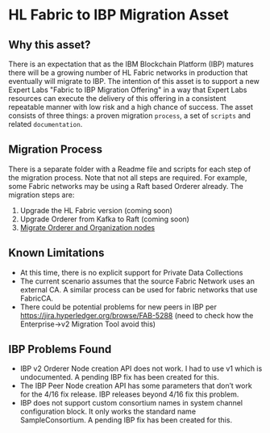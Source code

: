 # HL Fabric to IBP Migration Asset

## Why this asset?

There is an expectation that as the IBM Blockchain Platform (IBP) matures there will be a growing number of HL Fabric networks in production that eventually will migrate to IBP. The intention of this asset is to support a new Expert Labs "Fabric to IBP Migration Offering" in a way that Expert Labs resources can execute the delivery of this offering in a consistent repeatable manner with low risk and a high chance of success. The asset consists of three things: a proven migration `process`, a set of `scripts` and related `documentation`.

## Migration Process

There is a separate folder with a Readme file and scripts for each step of the migration process. Note that not all steps are required. For example, some Fabric networks may be using a Raft based Orderer already. The migration steps are:

1. Upgrade the HL Fabric version (coming soon)
2. Upgrade Orderer from Kafka to Raft (coming soon)
3. [Migrate Orderer and Organization nodes](migrateOrganizations/README.md)


## Known Limitations

* At this time, there is no explicit support for Private Data Collections
* The current scenario assumes that the source Fabric Network uses an external CA. A similar process can be used for fabric networks that use FabricCA. 
* There could be potential problems for new peers in IBP per https://jira.hyperledger.org/browse/FAB-5288 (need to check how the Enterprise->v2 Migration Tool avoid this)

## IBP Problems Found

* IBP v2 Orderer Node creation API does not work.  I had to use v1 which is undocumented. A pending IBP fix has been created for this.
* The IBP Peer Node creation API has some parameters that don’t work for the 4/16 fix release. IBP releases beyond 4/16 fix this problem.
* IBP does not support custom consortium names in system channel configuration block. It only works the standard name SampleConsortium. A pending IBP fix has been created for this. 


